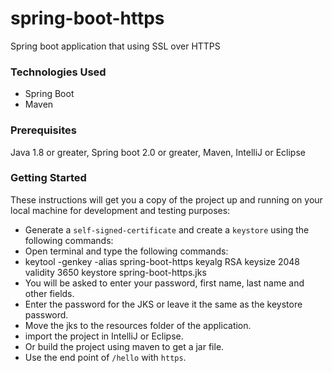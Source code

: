 # spring-boot-https
Spring boot application that using SSL over HTTPS 

### Technologies Used
* Spring Boot
* Maven

### Prerequisites
Java 1.8 or greater, Spring boot 2.0 or greater, Maven, IntelliJ or Eclipse
 
### Getting Started
These instructions will get you a copy of the project up and running on your local machine for development and testing purposes:
* Generate a `self-signed-certificate` and create a `keystore` using the following commands:
* Open terminal and type the following commands:
* keytool -genkey -alias spring-boot-https keyalg RSA keysize 2048 validity 3650 keystore spring-boot-https.jks
* You will be asked to enter your password, first name, last name and other fields.
* Enter the password for the JKS or leave it the same as the keystore password.
* Move the jks to the resources folder of the application.
* import the project in IntelliJ or Eclipse.
* Or build the project using maven to get a jar file.
* Use the end point of `/hello` with `https`.